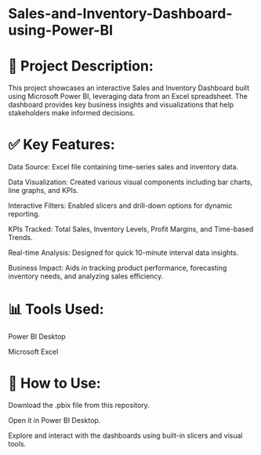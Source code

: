 # Sales-and-Inventory-Dashboard-using-Power-BI

# 📄 Project Description:
This project showcases an interactive Sales and Inventory Dashboard built using Microsoft Power BI, leveraging data from an Excel spreadsheet. The dashboard provides key business insights and visualizations that help stakeholders make informed decisions.

# ✅ Key Features:
Data Source: Excel file containing time-series sales and inventory data.

Data Visualization: Created various visual components including bar charts, line graphs, and KPIs.

Interactive Filters: Enabled slicers and drill-down options for dynamic reporting.

KPIs Tracked: Total Sales, Inventory Levels, Profit Margins, and Time-based Trends.

Real-time Analysis: Designed for quick 10-minute interval data insights.

Business Impact: Aids in tracking product performance, forecasting inventory needs, and analyzing sales efficiency.

# 📊 Tools Used:
Power BI Desktop

Microsoft Excel

# 📂 How to Use:
Download the .pbix file from this repository.

Open it in Power BI Desktop.

Explore and interact with the dashboards using built-in slicers and visual tools.
